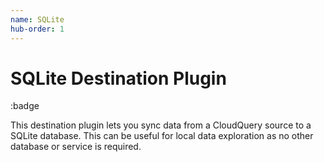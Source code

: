 ```yaml
---
name: SQLite
hub-order: 1
---
```


# SQLite Destination Plugin

:badge

This destination plugin lets you sync data from a CloudQuery source to a SQLite database. This can be useful for local data exploration as no other database or service is required.
